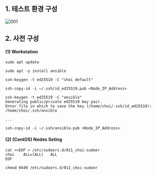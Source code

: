 ## 1. 테스트 환경 구성
![001](https://user-images.githubusercontent.com/42735894/150800286-046d32de-f2df-4350-98c6-50a718dd38af.PNG)

## 2. 사전 구성

#### (1) Workstation
```
sudo apt update 

sudo apt -y install ansible
```
```
ssh-keygen -t ed25519 -C "choi default"

ssh-copy-id -i ~/.ssh/id_ed25519.pub <Node_IP_Address>
```
```
ssh-keygen -t ed25519 -C "ansible"
Generating public/private ed25519 key pair.
Enter file in which to save the key (/home/choi/.ssh/id_ed25519): /home/choi/.ssh/ansible

...

ssh-copy-id -i ~/.ssh/ansible.pub <Node_IP_Address>
```
#### (2) (CentOS) Nodes Seting
```
cat <<EOF > /etc/sudoers.d/011_choi-sudoer
choi    ALL=(ALL)   ALL
EOF

chmod 0440 /etc/sudoers.d/011_choi-sudoer
```